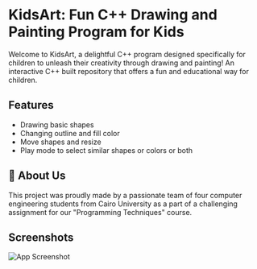 # KidsArt: Fun C++ Drawing and Painting Program for Kids

Welcome to KidsArt, a delightful C++ program designed specifically for children to unleash their creativity through drawing and painting! An interactive C++ built repository that offers a fun and educational way for children.




## Features

- Drawing basic shapes
- Changing outline and fill color
- Move shapes and resize
- Play mode to select similar shapes or colors or both


## 🚀 About Us
This project was proudly made by a passionate team of four computer engineering students from Cairo University as a part of a challenging assignment for our "Programming Techniques" course.

## Screenshots

![App Screenshot](https://via.placeholder.com/468x300?text=App+Screenshot+Here)
